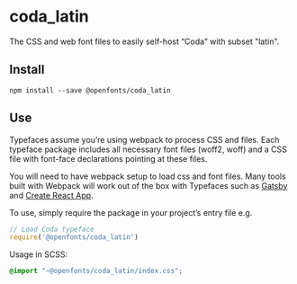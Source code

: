 
# coda_latin

The CSS and web font files to easily self-host “Coda” with subset "latin".

## Install

`npm install --save @openfonts/coda_latin`

## Use

Typefaces assume you’re using webpack to process CSS and files. Each typeface
package includes all necessary font files (woff2, woff) and a CSS file with
font-face declarations pointing at these files.

You will need to have webpack setup to load css and font files. Many tools built
with Webpack will work out of the box with Typefaces such as [Gatsby](https://github.com/gatsbyjs/gatsby)
and [Create React App](https://github.com/facebookincubator/create-react-app).

To use, simply require the package in your project’s entry file e.g.

```javascript
// Load Coda typeface
require('@openfonts/coda_latin')
```

Usage in SCSS:
```scss
@import "~@openfonts/coda_latin/index.css";
```
